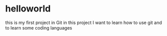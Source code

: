 # helloworld
this is my first project in Git
in this project I want to learn how to use git and to learn some coding languages 
